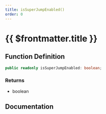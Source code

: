 ```yaml
---
title: isSuperJumpEnabled()
order: 0
---
```


# {{ $frontmatter.title }}

## Function Definition

```ts
public readonly isSuperJumpEnabled: boolean;
```

### Returns

* boolean

## Documentation

<!--@include: ./parts/isSuperJumpEnabled.md-->
